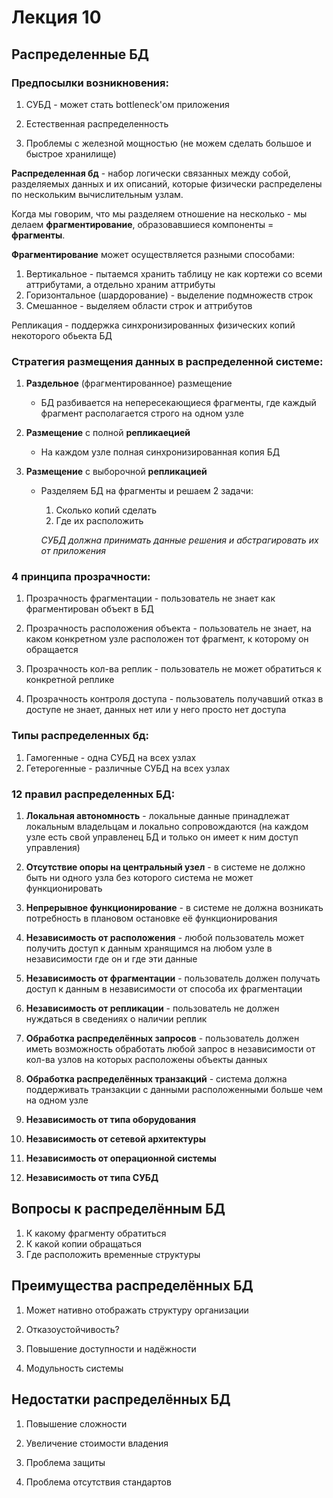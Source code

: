 # Лекция 10

## Распределенные БД

### Предпосылки возникновения:

1) СУБД - может стать bottleneck'ом приложения

2) Естественная распределенность

3) Проблемы с железной мощностью (не можем сделать большое и быстрое хранилище)


**Распределенная бд** - набор логически связанных между собой, разделяемых данных и их описаний, которые физически распределены по нескольким вычислительным узлам.

Когда мы говорим, что мы разделяем отношение на несколько - мы делаем **фрагментирование**, образовавшиеся компоненты = **фрагменты**. 

**Фрагментирование** может осуществляется разными способами:

1) Вертикальное - пытаемся хранить таблицу не как кортежи со всеми аттрибутами, а отдельно храним аттрибуты 
2) Горизонтальное (шардорование) - выделение подмножеств строк
3) Смешанное - выделяем области строк и аттрибутов

Репликация - поддержка синхронизированных физических копий некоторого обьекта БД

### Стратегия размещения данных в распределенной системе:

1) **Раздельное** (фрагментированное) размещение

    * БД разбивается на непересекающиеся фрагменты, где каждый фрагмент располагается строго на одном узле

2) **Размещение** с полной **репликаецией** 

    * На каждом узле полная синхронизированная копия БД

3) **Размещение** с выборочной **репликацией**

    * Разделяем БД на фрагменты и решаем 2 задачи:
        1) Сколько копий сделать
        2) Где их расположить
 
        _СУБД должна принимать данные решения и абстрагировать их от приложения_


### 4 принципа прозрачности: 

1) Прозрачность фрагментации - пользователь не знает как фрагментирован объект в БД

2) Прозрачность расположения объекта - пользователь не знает, на каком конкретном узле расположен тот фрагмент, к которому он обращается

3) Прозрачность кол-ва реплик - пользователь не может обратиться к конкретной реплике 

4) Прозрачность контроля доступа - пользователь получавший отказ в доступе не знает, данных нет или у него просто нет доступа

### Типы распределенных бд:

1) Гамогенные  - одна СУБД на всех узлах
2) Гетерогенные - различные СУБД на всех узлах


### 12 правил распределенных БД:

1. **Локальная автономность** - локальные данные принадлежат локальным владельцам и локально сопровождаются (на каждом узле есть свой управленец БД и только он имеет к ним доступ управления)

2. **Отсутствие опоры на центральный узел** - в системе не должно быть ни одного узла без которого система не может функционировать

3. **Непрерывное функционирование** - в системе не должна возникать потребность в плановом остановке её функционирования

4. **Независимость от расположения** - любой пользователь может получить доступ к данным хранящимся на любом узле в независимости где он и где эти данные

5. **Независимость от фрагментации** - пользователь должен получать доступ к данным в независимости от способа их фрагментации

6. **Независимость от репликации** - пользователь не должен нуждаться в сведениях о наличии реплик

7. **Обработка распределённых запросов** - пользователь должен иметь возможность обработать любой запрос в независимости от кол-ва узлов на которых расположены объекты данных

8. **Обработка распределённых транзакций** - система должна поддерживать транзакции с данными расположенными больше чем на одном узле

9. **Независимость от типа оборудования** 

10. **Независимость от сетевой архитектуры**

11. **Независимость от операционной системы**

12. **Независимость от типа СУБД**


## Вопросы к распределённым БД

1. К какому фрагменту обратиться
2. К какой копии обращаться
3. Где расположить временные структуры

## Преимущества распределённых БД

1. Может нативно отображать структуру организации

2. Отказоустойчивость?

3. Повышение доступности и надёжности

4. Модульность системы


## Недостатки распределённых БД

1. Повышение сложности

2. Увеличение стоимости владения

3. Проблема защиты

4. Проблема отсутствия стандартов